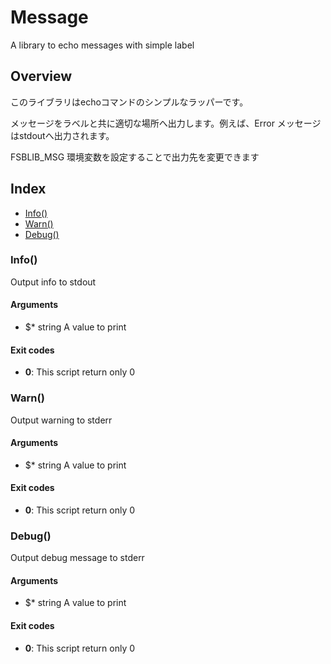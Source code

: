 
# Message

A library to echo messages with simple label

## Overview

このライブラリはechoコマンドのシンプルなラッパーです。

メッセージをラベルと共に適切な場所へ出力します。例えば、Error メッセージはstdoutへ出力されます。

FSBLIB_MSG 環境変数を設定することで出力先を変更できます

## Index

* [Info()](#info)
* [Warn()](#warn)
* [Debug()](#debug)

### Info()

Output info to stdout

#### Arguments

* $* string A value to print

#### Exit codes

* **0**: This script return only 0

### Warn()

Output warning to stderr

#### Arguments

* $* string A value to print

#### Exit codes

* **0**: This script return only 0

### Debug()

Output debug message to stderr

#### Arguments

* $* string A value to print

#### Exit codes

* **0**: This script return only 0

